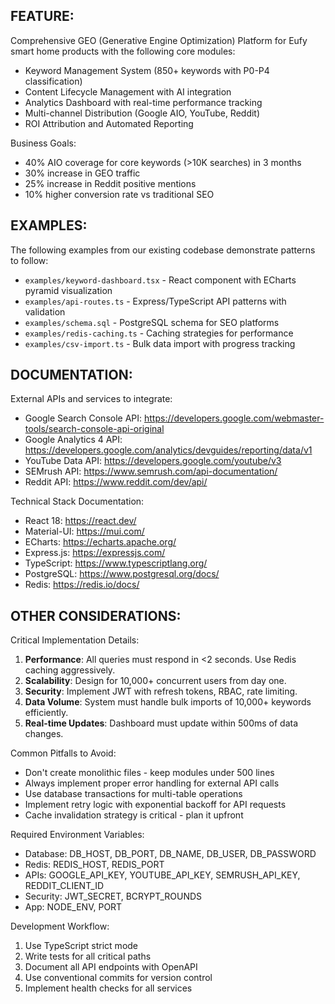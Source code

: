 ## FEATURE:

Comprehensive GEO (Generative Engine Optimization) Platform for Eufy smart home products with the following core modules:
- Keyword Management System (850+ keywords with P0-P4 classification)
- Content Lifecycle Management with AI integration
- Analytics Dashboard with real-time performance tracking
- Multi-channel Distribution (Google AIO, YouTube, Reddit)
- ROI Attribution and Automated Reporting

Business Goals:
- 40% AIO coverage for core keywords (>10K searches) in 3 months
- 30% increase in GEO traffic
- 25% increase in Reddit positive mentions
- 10% higher conversion rate vs traditional SEO

## EXAMPLES:

The following examples from our existing codebase demonstrate patterns to follow:
- `examples/keyword-dashboard.tsx` - React component with ECharts pyramid visualization
- `examples/api-routes.ts` - Express/TypeScript API patterns with validation
- `examples/schema.sql` - PostgreSQL schema for SEO platforms
- `examples/redis-caching.ts` - Caching strategies for performance
- `examples/csv-import.ts` - Bulk data import with progress tracking

## DOCUMENTATION:

External APIs and services to integrate:
- Google Search Console API: https://developers.google.com/webmaster-tools/search-console-api-original
- Google Analytics 4 API: https://developers.google.com/analytics/devguides/reporting/data/v1
- YouTube Data API: https://developers.google.com/youtube/v3
- SEMrush API: https://www.semrush.com/api-documentation/
- Reddit API: https://www.reddit.com/dev/api/

Technical Stack Documentation:
- React 18: https://react.dev/
- Material-UI: https://mui.com/
- ECharts: https://echarts.apache.org/
- Express.js: https://expressjs.com/
- TypeScript: https://www.typescriptlang.org/
- PostgreSQL: https://www.postgresql.org/docs/
- Redis: https://redis.io/docs/

## OTHER CONSIDERATIONS:

Critical Implementation Details:
1. **Performance**: All queries must respond in <2 seconds. Use Redis caching aggressively.
2. **Scalability**: Design for 10,000+ concurrent users from day one.
3. **Security**: Implement JWT with refresh tokens, RBAC, rate limiting.
4. **Data Volume**: System must handle bulk imports of 10,000+ keywords efficiently.
5. **Real-time Updates**: Dashboard must update within 500ms of data changes.

Common Pitfalls to Avoid:
- Don't create monolithic files - keep modules under 500 lines
- Always implement proper error handling for external API calls
- Use database transactions for multi-table operations
- Implement retry logic with exponential backoff for API requests
- Cache invalidation strategy is critical - plan it upfront

Required Environment Variables:
- Database: DB_HOST, DB_PORT, DB_NAME, DB_USER, DB_PASSWORD
- Redis: REDIS_HOST, REDIS_PORT
- APIs: GOOGLE_API_KEY, YOUTUBE_API_KEY, SEMRUSH_API_KEY, REDDIT_CLIENT_ID
- Security: JWT_SECRET, BCRYPT_ROUNDS
- App: NODE_ENV, PORT

Development Workflow:
1. Use TypeScript strict mode
2. Write tests for all critical paths
3. Document all API endpoints with OpenAPI
4. Use conventional commits for version control
5. Implement health checks for all services
